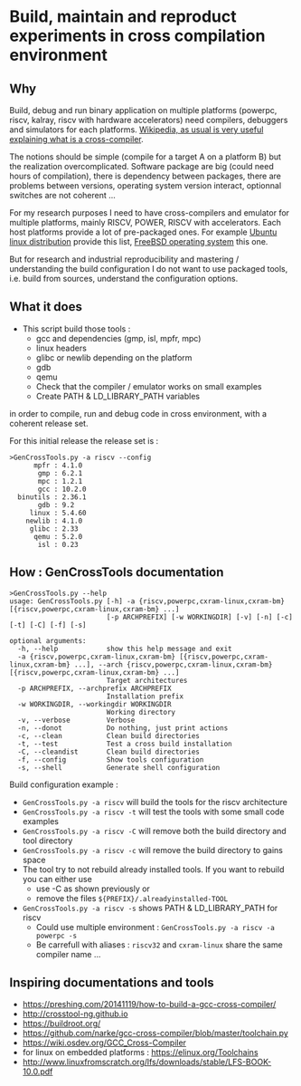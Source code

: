 # Build, maintain and reproduct experiments in cross compilation environment

## Why

Build, debug and run binary application on multiple platforms
(powerpc, riscv, kalray, riscv with hardware accelerators) need
compilers, debuggers and simulators for each platforms. [Wikipedia, as
usual is very useful explaining what is a
cross-compiler](https://en.wikipedia.org/wiki/Cross_compiler).

The notions should be simple (compile for a target A
on a platform B) but the realization overcomplicated. Software package
are big (could need hours of compilation), there is dependency between
packages, there are problems between versions, operating system
version interact, optionnal switches are not coherent ...

For my research purposes I need to have cross-compilers and emulator
for multiple platforms, mainly RISCV, POWER, RISCV with
accelerators. Each host platforms provide a lot of pre-packaged
ones. For example
[Ubuntu linux distribution](https://packages.ubuntu.com/search?keywords=gcc) provide this
list, [FreeBSD operating system](https://www.freshports.org/search.php?query=gcc&amp;search=go) this one.

But for research and industrial reproducibility and mastering /
understanding the build configuration I do not want to use packaged
tools, i.e. build from sources, understand the configuration
options.

## What it does

* This script build those tools :
   * gcc and dependencies (gmp, isl, mpfr, mpc)
   * linux headers
   * glibc	or newlib depending on the platform
   * gdb
   * qemu
   * Check that the compiler / emulator works on small examples
   * Create PATH & LD_LIBRARY_PATH variables

in order to compile, run and debug code in cross environment, with a
coherent release set.

For this initial release the release set is :
~~~
>GenCrossTools.py -a riscv --config
      mpfr : 4.1.0
       gmp : 6.2.1
       mpc : 1.2.1
       gcc : 10.2.0
  binutils : 2.36.1
       gdb : 9.2
     linux : 5.4.60
    newlib : 4.1.0
     glibc : 2.33
      qemu : 5.2.0
       isl : 0.23
~~~

## How : GenCrossTools documentation

~~~
>GenCrossTools.py --help
usage: GenCrossTools.py [-h] -a {riscv,powerpc,cxram-linux,cxram-bm} [{riscv,powerpc,cxram-linux,cxram-bm} ...]
                        [-p ARCHPREFIX] [-w WORKINGDIR] [-v] [-n] [-c] [-t] [-C] [-f] [-s]

optional arguments:
  -h, --help            show this help message and exit
  -a {riscv,powerpc,cxram-linux,cxram-bm} [{riscv,powerpc,cxram-linux,cxram-bm} ...], --arch {riscv,powerpc,cxram-linux,cxram-bm} [{riscv,powerpc,cxram-linux,cxram-bm} ...]
                        Target architectures
  -p ARCHPREFIX, --archprefix ARCHPREFIX
                        Installation prefix
  -w WORKINGDIR, --workingdir WORKINGDIR
                        Working directory
  -v, --verbose         Verbose
  -n, --donot           Do nothing, just print actions
  -c, --clean           Clean build directories
  -t, --test            Test a cross build installation
  -C, --cleandist       Clean build directories
  -f, --config          Show tools configuration
  -s, --shell           Generate shell configuration
~~~

Build configuration example :

* `GenCrossTools.py -a riscv` will build the tools for the riscv architecture
* `GenCrossTools.py -a riscv -t` will test the tools with some small
  code examples
* `GenCrossTools.py -a riscv -C` will remove both the build directory and tool directory
* `GenCrossTools.py -a riscv -c` will remove the build directory to gains space
* The tool try to not rebuild already installed tools. If you want to rebuild you can either use
   * use -C as shown previously or
   * remove the files  `${PREFIX}/.alreadyinstalled-TOOL`
* `GenCrossTools.py -a riscv -s` shows PATH & LD_LIBRARY_PATH for riscv
   * Could use multiple environment : `GenCrossTools.py -a riscv -a powerpc -s`
   * Be carrefull with aliases : `riscv32` and `cxram-linux` share the same compiler name ...

## Inspiring documentations and tools

* https://preshing.com/20141119/how-to-build-a-gcc-cross-compiler/
* http://crosstool-ng.github.io
* https://buildroot.org/
* https://github.com/narke/gcc-cross-compiler/blob/master/toolchain.py
* https://wiki.osdev.org/GCC_Cross-Compiler
* for linux on embedded platforms : https://elinux.org/Toolchains
* http://www.linuxfromscratch.org/lfs/downloads/stable/LFS-BOOK-10.0.pdf
